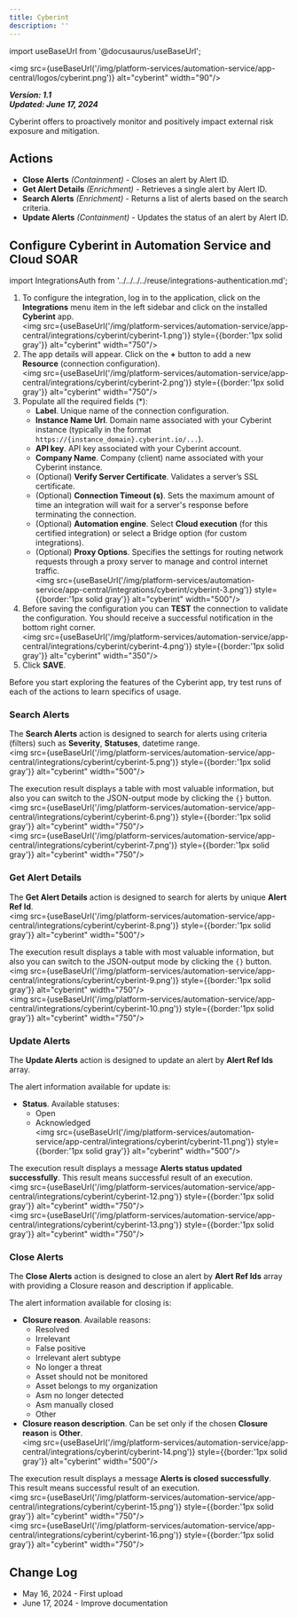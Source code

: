 ```yaml
---
title: Cyberint
description: ''
---
```


import useBaseUrl from '@docusaurus/useBaseUrl';

<img src={useBaseUrl('/img/platform-services/automation-service/app-central/logos/cyberint.png')} alt="cyberint" width="90"/>

***Version: 1.1  
Updated: June 17, 2024***

Cyberint offers to proactively monitor and positively impact external risk exposure and mitigation.

## Actions

* **Close Alerts** *(Containment)* - Closes an alert by Alert ID.
* **Get Alert Details** *(Enrichment)* - Retrieves a single alert by Alert ID.
* **Search Alerts** *(Enrichment)* - Returns a list of alerts based on the search criteria.
* **Update Alerts** *(Containment)* - Updates the status of an alert by Alert ID.

## Configure Cyberint in Automation Service and Cloud SOAR

import IntegrationsAuth from '../../../../reuse/integrations-authentication.md';

<IntegrationsAuth/>

1. To configure the integration, log in to the application, click on the **Integrations** menu item in the left sidebar and click on the installed **Cyberint** app. <br/><img src={useBaseUrl('/img/platform-services/automation-service/app-central/integrations/cyberint/cyberint-1.png')} style={{border:'1px solid gray'}} alt="cyberint" width="750"/>
2. The app details will appear. Click on the **+** button to add a new **Resource** (connection configuration). <br/><img src={useBaseUrl('/img/platform-services/automation-service/app-central/integrations/cyberint/cyberint-2.png')} style={{border:'1px solid gray'}} alt="cyberint" width="750"/>
3. Populate all the required fields (*):
    - **Label**. Unique name of the connection configuration.
    - **Instance Name Url**. Domain name associated with your Cyberint instance (typically in the format `https://{instance_domain}.cyberint.io/...`).
    - **API key**. API key associated with your Cyberint account.
    - **Company Name**. Company (client) name associated with your Cyberint instance.
    - (Optional) **Verify Server Certificate**. Validates a server’s SSL certificate.
    - (Optional) **Connection Timeout (s)**. Sets the maximum amount of time an integration will wait for a server's response before terminating the connection.
    - (Optional) **Automation engine**. Select **Cloud execution** (for this certified integration) or select a Bridge option (for custom integrations).
    - (Optional) **Proxy Options**. Specifies the settings for routing network requests through a proxy server to manage and control internet traffic.<br/><img src={useBaseUrl('/img/platform-services/automation-service/app-central/integrations/cyberint/cyberint-3.png')} style={{border:'1px solid gray'}} alt="cyberint" width="500"/>
4. Before saving the configuration you can **TEST** the connection to validate the configuration. You should receive a successful notification in the bottom right corner.<br/><img src={useBaseUrl('/img/platform-services/automation-service/app-central/integrations/cyberint/cyberint-4.png')} style={{border:'1px solid gray'}} alt="cyberint" width="350"/>
5. Click **SAVE**.

Before you start exploring the features of the Cyberint app, try test runs of each of the actions to learn specifics of usage.

### Search Alerts
The **Search Alerts** action is designed to search for alerts using criteria (filters) such as **Severity**, **Statuses**, datetime range. <br/><img src={useBaseUrl('/img/platform-services/automation-service/app-central/integrations/cyberint/cyberint-5.png')} style={{border:'1px solid gray'}} alt="cyberint" width="500"/>

The execution result displays a table with most valuable information, but also you can switch to the JSON-output mode by clicking the `{}` button. <br/><img src={useBaseUrl('/img/platform-services/automation-service/app-central/integrations/cyberint/cyberint-6.png')} style={{border:'1px solid gray'}} alt="cyberint" width="750"/> <br/><img src={useBaseUrl('/img/platform-services/automation-service/app-central/integrations/cyberint/cyberint-7.png')} style={{border:'1px solid gray'}} alt="cyberint" width="750"/>

### Get Alert Details
The **Get Alert Details** action is designed to search for alerts by unique **Alert Ref Id**. <br/><img src={useBaseUrl('/img/platform-services/automation-service/app-central/integrations/cyberint/cyberint-8.png')} style={{border:'1px solid gray'}} alt="cyberint" width="500"/>

The execution result displays a table with most valuable information, but also you can switch to the JSON-output mode by clicking the `{}` button. <br/><img src={useBaseUrl('/img/platform-services/automation-service/app-central/integrations/cyberint/cyberint-9.png')} style={{border:'1px solid gray'}} alt="cyberint" width="750"/> <br/><img src={useBaseUrl('/img/platform-services/automation-service/app-central/integrations/cyberint/cyberint-10.png')} style={{border:'1px solid gray'}} alt="cyberint" width="750"/>

### Update Alerts
The **Update Alerts** action is designed to update an alert by **Alert Ref Ids** array.

The alert information available for update is:

- **Status**. Available statuses:
  - Open 
  - Acknowledged <br/><img src={useBaseUrl('/img/platform-services/automation-service/app-central/integrations/cyberint/cyberint-11.png')} style={{border:'1px solid gray'}} alt="cyberint" width="500"/>

The execution result displays a message **Alerts status updated successfully**. This result means successful result of an execution. <br/><img src={useBaseUrl('/img/platform-services/automation-service/app-central/integrations/cyberint/cyberint-12.png')} style={{border:'1px solid gray'}} alt="cyberint" width="750"/> <br/><img src={useBaseUrl('/img/platform-services/automation-service/app-central/integrations/cyberint/cyberint-13.png')} style={{border:'1px solid gray'}} alt="cyberint" width="750"/>

### Close Alerts
The **Close Alerts** action is designed to close an alert by **Alert Ref Ids** array with providing a Closure reason and description if applicable.

The alert information available for closing is:

- **Closure reason**. Available reasons: 
  - Resolved 
  - Irrelevant 
  - False positive 
  - Irrelevant alert subtype 
  - No longer a threat 
  - Asset should not be monitored 
  - Asset belongs to my organization 
  - Asm no longer detected 
  - Asm manually closed 
  - Other
- **Closure reason description**. Can be set only if the chosen **Closure reason** is **Other**. <br/><img src={useBaseUrl('/img/platform-services/automation-service/app-central/integrations/cyberint/cyberint-14.png')} style={{border:'1px solid gray'}} alt="cyberint" width="500"/>

The execution result displays a message **Alerts is closed successfully**. This result means successful result of an execution. <br/><img src={useBaseUrl('/img/platform-services/automation-service/app-central/integrations/cyberint/cyberint-15.png')} style={{border:'1px solid gray'}} alt="cyberint" width="750"/> <br/><img src={useBaseUrl('/img/platform-services/automation-service/app-central/integrations/cyberint/cyberint-16.png')} style={{border:'1px solid gray'}} alt="cyberint" width="750"/>

## Change Log

* May 16, 2024 - First upload
* June 17, 2024 - Improve documentation